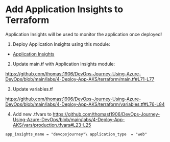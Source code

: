 # Add Application Insights to Terraform

Application Insights will be used to monitor the application once deployed!

1. Deploy Application Insights using this module: 

- [Application Insights](https://github.com/thomast1906/DevOps-Journey-Using-Azure-DevOps/tree/main/labs/4-Deploy-App-AKS/terraform/modules/appinsights)

2. Update main.tf with Application Insights module:

https://github.com/thomast1906/DevOps-Journey-Using-Azure-DevOps/blob/main/labs/4-Deploy-App-AKS/terraform/main.tf#L71-L77


3. Update variables.tf

https://github.com/thomast1906/DevOps-Journey-Using-Azure-DevOps/blob/main/labs/4-Deploy-App-AKS/terraform/variables.tf#L76-L84

4. Add new .tfvars to https://github.com/thomast1906/DevOps-Journey-Using-Azure-DevOps/blob/main/labs/4-Deploy-App-AKS/vars/production.tfvars#L23-L25

`app_insights_name = "devopsjourney"\
 application_type  = "web"`